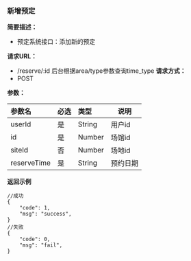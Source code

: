 ### 新增预定

**简要描述：**
- 预定系统接口：添加新的预定

**请求URL：**
- /reserve/:id
后台根据area/type参数查询time_type
**请求方式：**
- POST

**参数：** 

|参数名|必选|类型|说明|
|:----    |:---|:----- |-----   |
|userId |是  |String |用户id   |
|id |是  |Number |场馆id   |
|siteId |否  |Number |场地id   |
|reserveTime |是  |String |预约日期   | 2018-05-02 14:00 ~ 15:00


**返回示例**
```
//成功
{
    "code": 1,
    "msg": "success",
}
//失败
{
    "code": 0,
    "msg": "fail",
}
 ```
